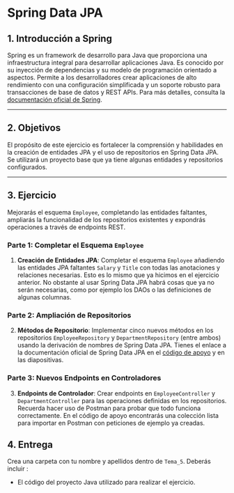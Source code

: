 # Spring Data JPA

## 1. Introducción a Spring

Spring es un framework de desarrollo para Java que proporciona una infraestructura integral para desarrollar aplicaciones Java. Es conocido por su inyección de dependencias y su modelo de programación orientado a aspectos. Permite a los desarrolladores crear aplicaciones de alto rendimiento con una configuración simplificada y un soporte robusto para transacciones de base de datos y REST APIs. Para más detalles, consulta la [documentación oficial de Spring](https://docs.spring.io/spring-framework/docs/current/reference/html/).

---
## 2. Objetivos

El propósito de este ejercicio es fortalecer la comprensión y habilidades en la creación de entidades JPA y el uso de repositorios en Spring Data JPA. Se utilizará un proyecto base que ya tiene algunas entidades y repositorios configurados.

---
## 3. Ejercicio

Mejorarás el esquema `Employee`, completando las entidades faltantes, ampliarás la funcionalidad de los repositorios existentes y expondrás operaciones a través de endpoints REST.

### Parte 1: Completar el Esquema `Employee`

1. **Creación de Entidades JPA**: Completar el esquema `Employee` añadiendo las entidades JPA faltantes `Salary` y `Title` con todas las anotaciones y relaciones necesarias. Esto es lo mismo que ya hicimos en el ejercicio anterior. No obstante al usar Spring Data JPA habrá cosas que ya no serán necesarias, como por ejemplo los DAOs o las definiciones de algunas columnas.

### Parte 2: Ampliación de Repositorios

2. **Métodos de Repositorio**: Implementar cinco nuevos métodos en los repositorios `EmployeeRepository` y `DepartmentRepository` (entre ambos) usando la derivación de nombres de Spring Data JPA. Tienes el enlace a la documentación oficial de Spring Data JPA en el [código de apoyo](https://github.com/UnirCs/bbdda-spring-data) y en las diapositivas.

### Parte 3: Nuevos Endpoints en Controladores

3. **Endpoints de Controlador**: Crear endpoints en `EmployeeController` y `DepartmentController` para las operaciones definidas en los repositorios. Recuerda hacer uso de Postman para probar que todo funciona correctamente. En el código de apoyo encontrarás una colección lista para importar en Postman con peticiones de ejemplo ya creadas.

## 4. Entrega

Crea una carpeta con tu nombre y apellidos dentro de ``Tema_5``. Deberás incluir :

- El código del proyecto Java utilizado para realizar el ejercicio.
